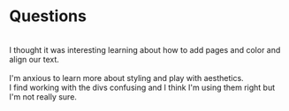 <h1>Questions</h1>
<br>
I thought it was interesting learning about how to add pages and color and align our text.
</br>
<br>
I'm anxious to learn more about styling and play with aesthetics.
</br>
I find working with the divs confusing and I think I'm using them right but I'm not really sure.
</br>
